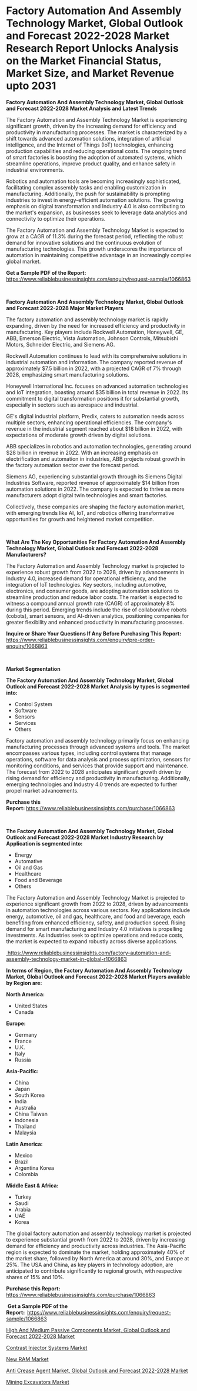 <p><h1>Factory Automation And Assembly Technology Market, Global Outlook and Forecast 2022-2028 Market Research Report Unlocks Analysis on the Market Financial Status, Market Size, and Market Revenue upto 2031</h1></p><p><strong>Factory Automation And Assembly Technology Market, Global Outlook and Forecast 2022-2028 Market Analysis and Latest Trends</strong></p>
<p><p>The Factory Automation and Assembly Technology Market is experiencing significant growth, driven by the increasing demand for efficiency and productivity in manufacturing processes. The market is characterized by a shift towards advanced automation solutions, integration of artificial intelligence, and the Internet of Things (IoT) technologies, enhancing production capabilities and reducing operational costs. The ongoing trend of smart factories is boosting the adoption of automated systems, which streamline operations, improve product quality, and enhance safety in industrial environments.</p><p>Robotics and automation tools are becoming increasingly sophisticated, facilitating complex assembly tasks and enabling customization in manufacturing. Additionally, the push for sustainability is prompting industries to invest in energy-efficient automation solutions. The growing emphasis on digital transformation and Industry 4.0 is also contributing to the market's expansion, as businesses seek to leverage data analytics and connectivity to optimize their operations.</p><p>The Factory Automation and Assembly Technology Market is expected to grow at a CAGR of 11.3% during the forecast period, reflecting the robust demand for innovative solutions and the continuous evolution of manufacturing technologies. This growth underscores the importance of automation in maintaining competitive advantage in an increasingly complex global market.</p></p>
<p><strong>Get a Sample PDF of the Report:&nbsp;</strong> <a href="https://www.reliablebusinessinsights.com/enquiry/request-sample/1066863">https://www.reliablebusinessinsights.com/enquiry/request-sample/1066863</a></p>
<p>&nbsp;</p>
<p><strong>Factory Automation And Assembly Technology Market, Global Outlook and Forecast 2022-2028 Major Market Players</strong></p>
<p><p>The factory automation and assembly technology market is rapidly expanding, driven by the need for increased efficiency and productivity in manufacturing. Key players include Rockwell Automation, Honeywell, GE, ABB, Emerson Electric, Vista Automation, Johnson Controls, Mitsubishi Motors, Schneider Electric, and Siemens AG.</p><p>Rockwell Automation continues to lead with its comprehensive solutions in industrial automation and information. The company reported revenue of approximately $7.5 billion in 2022, with a projected CAGR of 7% through 2028, emphasizing smart manufacturing solutions.</p><p>Honeywell International Inc. focuses on advanced automation technologies and IoT integration, boasting around $35 billion in total revenue in 2022. Its commitment to digital transformation positions it for substantial growth, especially in sectors such as aerospace and industrial.</p><p>GE's digital industrial platform, Predix, caters to automation needs across multiple sectors, enhancing operational efficiencies. The company's revenue in the industrial segment reached about $18 billion in 2022, with expectations of moderate growth driven by digital solutions.</p><p>ABB specializes in robotics and automation technologies, generating around $28 billion in revenue in 2022. With an increasing emphasis on electrification and automation in industries, ABB projects robust growth in the factory automation sector over the forecast period.</p><p>Siemens AG, experiencing substantial growth through its Siemens Digital Industries Software, reported revenue of approximately $14 billion from automation solutions in 2022. The company is expected to thrive as more manufacturers adopt digital twin technologies and smart factories.</p><p>Collectively, these companies are shaping the factory automation market, with emerging trends like AI, IoT, and robotics offering transformative opportunities for growth and heightened market competition.</p></p>
<p>&nbsp;</p>
<p><strong>What Are The Key Opportunities For Factory Automation And Assembly Technology Market, Global Outlook and Forecast 2022-2028 Manufacturers?</strong></p>
<p><p>The Factory Automation and Assembly Technology market is projected to experience robust growth from 2022 to 2028, driven by advancements in Industry 4.0, increased demand for operational efficiency, and the integration of IoT technologies. Key sectors, including automotive, electronics, and consumer goods, are adopting automation solutions to streamline production and reduce labor costs. The market is expected to witness a compound annual growth rate (CAGR) of approximately 8% during this period. Emerging trends include the rise of collaborative robots (cobots), smart sensors, and AI-driven analytics, positioning companies for greater flexibility and enhanced productivity in manufacturing processes.</p></p>
<p><strong>Inquire or Share Your Questions If Any Before Purchasing This Report:</strong> <a href="https://www.reliablebusinessinsights.com/enquiry/pre-order-enquiry/1066863">https://www.reliablebusinessinsights.com/enquiry/pre-order-enquiry/1066863</a></p>
<p>&nbsp;</p>
<p><strong>Market Segmentation</strong></p>
<p><strong>The Factory Automation And Assembly Technology Market, Global Outlook and Forecast 2022-2028 Market Analysis by types is segmented into:</strong></p>
<p><ul><li>Control System</li><li>Software</li><li>Sensors</li><li>Services</li><li>Others</li></ul></p>
<p><p>Factory automation and assembly technology primarily focus on enhancing manufacturing processes through advanced systems and tools. The market encompasses various types, including control systems that manage operations, software for data analysis and process optimization, sensors for monitoring conditions, and services that provide support and maintenance. The forecast from 2022 to 2028 anticipates significant growth driven by rising demand for efficiency and productivity in manufacturing. Additionally, emerging technologies and Industry 4.0 trends are expected to further propel market advancements.</p></p>
<p><strong>Purchase this Report:&nbsp;</strong><a href="https://www.reliablebusinessinsights.com/purchase/1066863">https://www.reliablebusinessinsights.com/purchase/1066863</a></p>
<p>&nbsp;</p>
<p><strong>The Factory Automation And Assembly Technology Market, Global Outlook and Forecast 2022-2028 Market Industry Research by Application is segmented into:</strong></p>
<p><ul><li>Energy</li><li>Automative</li><li>Oil and Gas</li><li>Healthcare</li><li>Food and Beverage</li><li>Others</li></ul></p>
<p><p>The Factory Automation and Assembly Technology Market is projected to experience significant growth from 2022 to 2028, driven by advancements in automation technologies across various sectors. Key applications include energy, automotive, oil and gas, healthcare, and food and beverage, each benefiting from enhanced efficiency, safety, and production speed. Rising demand for smart manufacturing and Industry 4.0 initiatives is propelling investments. As industries seek to optimize operations and reduce costs, the market is expected to expand robustly across diverse applications.</p></p>
<p><a href="https://www.reliablebusinessinsights.com/factory-automation-and-assembly-technology-market-in-global-r1066863">&nbsp;https://www.reliablebusinessinsights.com/factory-automation-and-assembly-technology-market-in-global-r1066863</a></p>
<p><strong>In terms of Region, the Factory Automation And Assembly Technology Market, Global Outlook and Forecast 2022-2028 Market Players available by Region are:</strong></p>
<p>
    <p> <strong> North America: </strong>
        <ul>
            <li>United States</li>
            <li>Canada</li>
        </ul>
        </p> 
    <p> <strong> Europe: </strong>
        <ul>
            <li>Germany</li>
            <li>France</li>
            <li>U.K.</li>
            <li>Italy</li>
            <li>Russia</li>
        </ul>
        </p> 
    <p> <strong> Asia-Pacific: </strong>
        <ul>
            <li>China</li>
            <li>Japan</li>
            <li>South Korea</li>
            <li>India</li>
            <li>Australia</li>
            <li>China Taiwan</li>
            <li>Indonesia</li>
            <li>Thailand</li>
            <li>Malaysia</li>
        </ul>
        </p> 
    <p> <strong> Latin America: </strong>
        <ul>
            <li>Mexico</li>
            <li>Brazil</li>
            <li>Argentina Korea</li>
            <li>Colombia</li>
        </ul>
        </p> 
    <p> <strong> Middle East & Africa: </strong>
        <ul>
            <li>Turkey</li>
            <li>Saudi</li>
            <li>Arabia</li>
            <li>UAE</li>
            <li>Korea</li>
        </ul>
    </p>
    </p>
<p><p>The global factory automation and assembly technology market is projected to experience substantial growth from 2022 to 2028, driven by increasing demand for efficiency and productivity across industries. The Asia-Pacific region is expected to dominate the market, holding approximately 40% of the market share, followed by North America at around 30%, and Europe at 25%. The USA and China, as key players in technology adoption, are anticipated to contribute significantly to regional growth, with respective shares of 15% and 10%.</p></p>
<p><strong>Purchase this Report: </strong><a href="https://www.reliablebusinessinsights.com/purchase/1066863">https://www.reliablebusinessinsights.com/purchase/1066863</a></p>
<p>&nbsp;<strong>Get a Sample PDF of the Report:&nbsp;&nbsp;</strong><a href="https://www.reliablebusinessinsights.com/enquiry/request-sample/1066863">https://www.reliablebusinessinsights.com/enquiry/request-sample/1066863</a></p>
<p><strong></strong></p>
<p><p><a href="https://github.com/NancyAlvarado586/Market-Research-Report-List-1/blob/main/high-and-medium-passive-components-market-global-outlook-and-forecast-2022-2028-market.md">High And Medium Passive Components Market, Global Outlook and Forecast 2022-2028 Market</a></p><p><a href="https://www.linkedin.com/pulse/global-contrast-injector-systems-market-landscape-future-trends-do0pc?trackingId=V4AJ1W%2FjQPS1RDZXiT%2BFtQ%3D%3D">Contrast Injector Systems Market</a></p><p><a href="https://medium.com/@charityrice71/this-report-aims-to-deliver-an-in-depth-analysis-of-the-global-new-ram-market-offering-both-1ee939648a43">New RAM Market</a></p><p><a href="https://github.com/JubayerMia832/Market-Research-Report-List-1/blob/main/anti-crease-agent-market-global-outlook-and-forecast-2022-2028-market.md">Anti Crease Agent Market, Global Outlook and Forecast 2022-2028 Market</a></p><p><a href="https://www.linkedin.com/pulse/driving-market-forces-mining-excavators-trends-future-forecasts-d7v0e?trackingId=GMrI87kQQhSibswM5MCl1g%3D%3D">Mining Excavators Market</a></p></p>